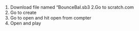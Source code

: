 1. Download file named “BounceBal.sb3
2.Go to scratch.com
3. Go to create
4. Go to open and hit open from compter
5. Open and play
